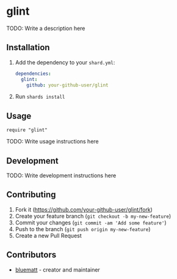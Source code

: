 # glint

TODO: Write a description here

## Installation

1. Add the dependency to your `shard.yml`:

   ```yaml
   dependencies:
     glint:
       github: your-github-user/glint
   ```

2. Run `shards install`

## Usage

```crystal
require "glint"
```

TODO: Write usage instructions here

## Development

TODO: Write development instructions here

## Contributing

1. Fork it (<https://github.com/your-github-user/glint/fork>)
2. Create your feature branch (`git checkout -b my-new-feature`)
3. Commit your changes (`git commit -am 'Add some feature'`)
4. Push to the branch (`git push origin my-new-feature`)
5. Create a new Pull Request

## Contributors

- [bluematt](https://github.com/your-github-user) - creator and maintainer
